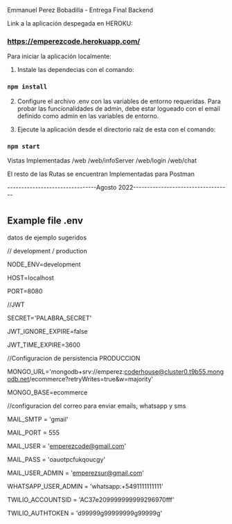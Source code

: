 Emmanuel Perez Bobadilla - Entrega Final Backend

Link a la aplicación despegada en HEROKU:
### https://emperezcode.herokuapp.com/

Para iniciar la aplicación localmente:

1. Instale las dependecias con el comando:
### `npm install`

2. Configure el archivo .env con las variables de entorno requeridas.
Para probar las funcionalidades de admin, debe estar logueado con el email definido como admin en las variables de entorno.

3. Ejecute la aplicación desde el directorio raíz de esta con el comando:
### `npm start`

Vistas Implementadas
/web
/web/infoServer
/web/login
/web/chat

El resto de las Rutas se encuentran Implementadas para Postman


--------------------------------Agosto 2022-----------------------------------

#
## Example file .env 

datos de ejemplo sugeridos

// development / production

NODE_ENV=development

HOST=localhost

PORT=8080

//JWT

SECRET='PALABRA_SECRET'

JWT_IGNORE_EXPIRE=false

JWT_TIME_EXPIRE=3600

//Configuracion de persistencia PRODUCCION

MONGO_URL='mongodb+srv://emperez:coderhouse@cluster0.t9b55.mongodb.net/ecommerce?retryWrites=true&w=majority'

MONGO_BASE=ecommerce


//configuracion del correo para enviar emails, whatsapp y sms

MAIL_SMTP = 'gmail'

MAIL_PORT = 555

MAIL_USER = 'emperezcode@gmail.com'

MAIL_PASS = 'oauotpcfukqoucgy'

MAIL_USER_ADMIN = 'emperezsur@gmail.com'


WHATSAPP_USER_ADMIN = 'whatsapp:+5491111111111'

TWILIO_ACCOUNTSID = 'AC37e209999999999296970fff'

TWILIO_AUTHTOKEN = 'd99999g99999999g99999g'


